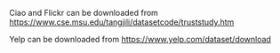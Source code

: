 Ciao and Flickr can be downloaded from https://www.cse.msu.edu/tangjili/datasetcode/truststudy.htm

Yelp can be downloaded from https://www.yelp.com/dataset/download
